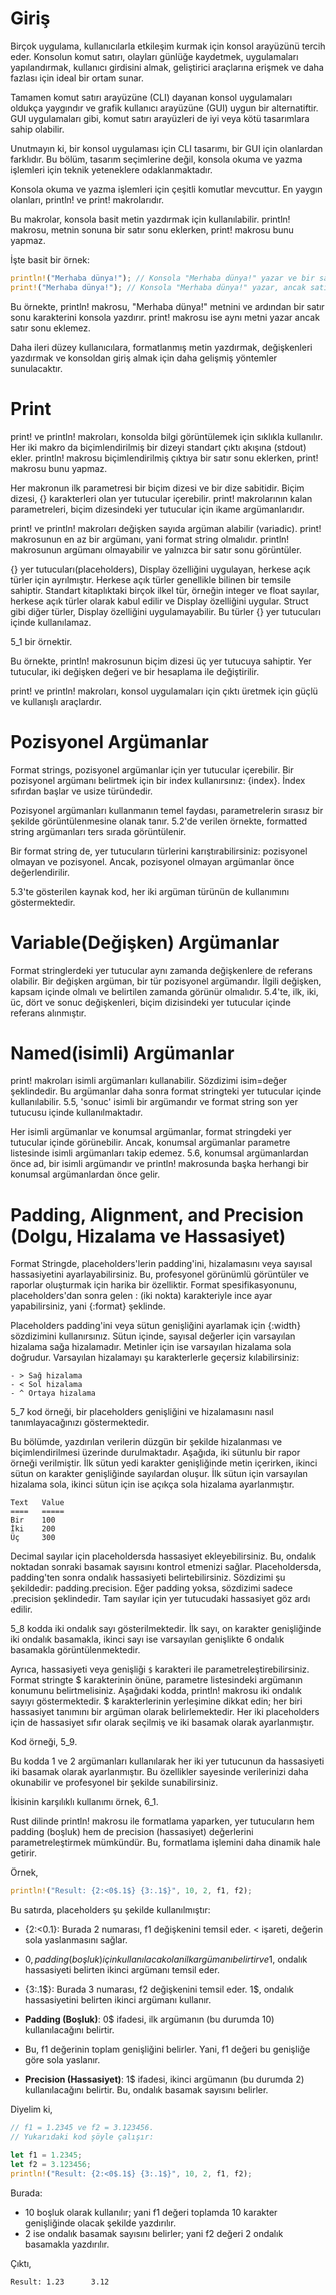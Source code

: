 # Giriş

Birçok uygulama, kullanıcılarla etkileşim kurmak için konsol arayüzünü tercih eder. 
Konsolun komut satırı, olayları günlüğe kaydetmek, uygulamaları yapılandırmak, kullanıcı girdisini almak, geliştirici araçlarına erişmek ve daha fazlası için ideal bir ortam sunar. 

Tamamen komut satırı arayüzüne (CLI) dayanan konsol uygulamaları oldukça yaygındır ve grafik kullanıcı arayüzüne (GUI) uygun bir alternatiftir. 
GUI uygulamaları gibi, komut satırı arayüzleri de iyi veya kötü tasarımlara sahip olabilir. 

Unutmayın ki, bir konsol uygulaması için CLI tasarımı, bir GUI için olanlardan farklıdır. 
Bu bölüm, tasarım seçimlerine değil, konsola okuma ve yazma işlemleri için teknik yeteneklere odaklanmaktadır.

Konsola okuma ve yazma işlemleri için çeşitli komutlar mevcuttur. En yaygın olanları, println! ve print! makrolarıdır. 

Bu makrolar, konsola basit metin yazdırmak için kullanılabilir.
println! makrosu, metnin sonuna bir satır sonu eklerken, print! makrosu bunu yapmaz.

İşte basit bir örnek:

```rust
println!("Merhaba dünya!"); // Konsola "Merhaba dünya!" yazar ve bir satır sonu ekler
print!("Merhaba dünya!"); // Konsola "Merhaba dünya!" yazar, ancak satır sonu eklemez
```

Bu örnekte, println! makrosu, "Merhaba dünya!" metnini ve ardından bir satır sonu karakterini konsola yazdırır.
print! makrosu ise aynı metni yazar ancak satır sonu eklemez.

Daha ileri düzey kullanıcılara, formatlanmış metin yazdırmak, değişkenleri yazdırmak ve konsoldan giriş almak için daha gelişmiş yöntemler sunulacaktır.

# Print

print! ve println! makroları, konsolda bilgi görüntülemek için sıklıkla kullanılır. 
Her iki makro da biçimlendirilmiş bir dizeyi standart çıktı akışına (stdout) ekler.
println! makrosu biçimlendirilmiş çıktıya bir satır sonu eklerken, print! makrosu bunu yapmaz.

Her makronun ilk parametresi bir biçim dizesi ve bir dize sabitidir.
Biçim dizesi, {} karakterleri olan yer tutucular içerebilir. 
print! makrolarının kalan parametreleri, biçim dizesindeki yer tutucular için ikame argümanlarıdır.

print! ve println! makroları değişken sayıda argüman alabilir (variadic).
print! makrosunun en az bir argümanı, yani format string olmalıdır.
println! makrosunun argümanı olmayabilir ve yalnızca bir satır sonu görüntüler.

{} yer tutucuları(placeholders), Display özelliğini uygulayan, herkese açık türler için ayrılmıştır.
Herkese açık türler genellikle bilinen bir temsile sahiptir. 
Standart kitaplıktaki birçok ilkel tür, örneğin integer ve float sayılar, herkese açık türler olarak kabul edilir ve Display özelliğini uygular. 
Struct gibi diğer türler, Display özelliğini uygulamayabilir. Bu türler {} yer tutucuları içinde kullanılamaz.

5_1 bir örnektir.

Bu örnekte, println! makrosunun biçim dizesi üç yer tutucuya sahiptir. 
Yer tutucular, iki değişken değeri ve bir hesaplama ile değiştirilir.

print! ve println! makroları, konsol uygulamaları için çıktı üretmek için güçlü ve kullanışlı araçlardır.

# Pozisyonel Argümanlar

Format strings, pozisyonel argümanlar için yer tutucular içerebilir. 
Bir pozisyonel argümanı belirtmek için bir index kullanırsınız: {index}. 
İndex sıfırdan başlar ve usize türündedir.

Pozisyonel argümanları kullanmanın temel faydası, parametrelerin sırasız bir şekilde görüntülenmesine olanak tanır.
5.2'de verilen örnekte, formatted string argümanları ters sırada görüntülenir.

Bir format string de, yer tutucuların türlerini karıştırabilirsiniz: pozisyonel olmayan ve pozisyonel. 
Ancak, pozisyonel olmayan argümanlar önce değerlendirilir. 

5.3'te gösterilen kaynak kod, her iki argüman türünün de kullanımını göstermektedir.

# Variable(Değişken) Argümanlar

Format stringlerdeki yer tutucular aynı zamanda değişkenlere de referans olabilir. 
Bir değişken argüman, bir tür pozisyonel argümandır. 
İlgili değişken, kapsam içinde olmalı ve belirtilen zamanda görünür olmalıdır. 
5.4'te, ilk, iki, üc, dört ve sonuc değişkenleri, biçim dizisindeki yer tutucular içinde referans alınmıştır.

# Named(isimli) Argümanlar

print! makroları isimli argümanları kullanabilir.
Sözdizimi isim=değer şeklindedir. 
Bu argümanlar daha sonra format stringteki yer tutucular içinde kullanılabilir. 
5.5, 'sonuc' isimli bir argümandır ve format string son yer tutucusu içinde kullanılmaktadır.

Her isimli argümanlar ve konumsal argümanlar, format stringdeki yer tutucular içinde görünebilir. 
Ancak, konumsal argümanlar parametre listesinde isimli argümanları takip edemez.
5.6, konumsal argümanlardan önce ad, bir isimli argümandır ve println! makrosunda başka herhangi bir konumsal argümanlardan önce gelir.

# Padding, Alignment, and Precision (Dolgu, Hizalama ve Hassasiyet)

Format Stringde, placeholders'lerin padding'ini, hizalamasını veya sayısal hassasiyetini ayarlayabilirsiniz.
Bu, profesyonel görünümlü görüntüler ve raporlar oluşturmak için harika bir özelliktir.
Format spesifikasyonunu, placeholders'dan sonra gelen : (iki nokta) karakteriyle ince ayar yapabilirsiniz, yani {:format} şeklinde.

Placeholders padding'ini veya sütun genişliğini ayarlamak için {:width} sözdizimini kullanırsınız. 
Sütun içinde, sayısal değerler için varsayılan hizalama sağa hizalamadır.
Metinler için ise varsayılan hizalama sola doğrudur.
Varsayılan hizalamayı şu karakterlerle geçersiz kılabilirsiniz:

```
- > Sağ hizalama
- < Sol hizalama
- ^ Ortaya hizalama
```
 
5_7 kod örneği, bir placeholders genişliğini ve hizalamasını nasıl tanımlayacağınızı göstermektedir.

Bu bölümde, yazdırılan verilerin düzgün bir şekilde hizalanması ve biçimlendirilmesi üzerinde durulmaktadır.
Aşağıda, iki sütunlu bir rapor örneği verilmiştir.
İlk sütun yedi karakter genişliğinde metin içerirken, ikinci sütun on karakter genişliğinde sayılardan oluşur. 
İlk sütun için varsayılan hizalama sola, ikinci sütun için ise açıkça sola hizalama ayarlanmıştır.

```
Text   Value
====   =====
Bir    100
İki    200
Üç     300
```

Decimal sayılar için placeholdersda hassasiyet ekleyebilirsiniz. 
Bu, ondalık noktadan sonraki basamak sayısını kontrol etmenizi sağlar. 
Placeholdersda, padding'ten sonra ondalık hassasiyeti belirtebilirsiniz.
Sözdizimi şu şekildedir: padding.precision. Eğer padding yoksa, sözdizimi sadece .precision şeklindedir.
Tam sayılar için yer tutucudaki hassasiyet göz ardı edilir.


5_8 kodda iki ondalık sayı gösterilmektedir.
İlk sayı, on karakter genişliğinde iki ondalık basamakla,
ikinci sayı ise varsayılan genişlikte 6 ondalık basamakla görüntülenmektedir.

Ayrıca, hassasiyeti veya genişliği `$` karakteri ile parametreleştirebilirsiniz. 
Format stringte $ karakterinin önüne, parametre listesindeki argümanın konumunu belirtmelisiniz.
Aşağıdaki kodda, println! makrosu iki ondalık sayıyı göstermektedir.
$ karakterlerinin yerleşimine dikkat edin; her biri hassasiyet tanımını bir argüman olarak belirlemektedir.
Her iki placeholders için de hassasiyet sıfır olarak seçilmiş ve iki basamak olarak ayarlanmıştır.

Kod örneği, 5_9.

Bu kodda 1 ve 2 argümanları kullanılarak her iki yer tutucunun da hassasiyeti iki basamak olarak ayarlanmıştır.
Bu özellikler sayesinde verilerinizi daha okunabilir ve profesyonel bir şekilde sunabilirsiniz.

İkisinin karşılıklı kullanımı örnek, 6_1.

Rust dilinde println! makrosu ile formatlama yaparken, yer tutucuların hem padding (boşluk) hem de precision (hassasiyet) değerlerini parametreleştirmek mümkündür. 
Bu, formatlama işlemini daha dinamik hale getirir.


Örnek,

```rust
println!("Result: {2:<0$.1$} {3:.1$}", 10, 2, f1, f2);
```

Bu satırda, placeholders şu şekilde kullanılmıştır:

- {2:<0$.1$}: Burada 2 numarası, f1 değişkenini temsil eder. < işareti, değerin sola yaslanmasını sağlar.
-  0$, padding (boşluk) için kullanılacak olan ilk argümanı belirtir ve 1$, ondalık hassasiyeti belirten ikinci argümanı temsil eder.
  
- {3:.1$}: Burada 3 numarası, f2 değişkenini temsil eder. 1$, ondalık hassasiyetini belirten ikinci argümanı kullanır.

- **Padding (Boşluk)**: 0$ ifadesi, ilk argümanın (bu durumda 10) kullanılacağını belirtir.
- Bu, f1 değerinin toplam genişliğini belirler. Yani, f1 değeri bu genişliğe göre sola yaslanır.
  
- **Precision (Hassasiyet)**: 1$ ifadesi, ikinci argümanın (bu durumda 2) kullanılacağını belirtir. Bu, ondalık basamak sayısını belirler.


Diyelim ki,

```rust
// f1 = 1.2345 ve f2 = 3.123456.
// Yukarıdaki kod şöyle çalışır:

let f1 = 1.2345;
let f2 = 3.123456;
println!("Result: {2:<0$.1$} {3:.1$}", 10, 2, f1, f2);
```

Burada:
- 10 boşluk olarak kullanılır; yani f1 değeri toplamda 10 karakter genişliğinde olacak şekilde yazdırılır.
- 2 ise ondalık basamak sayısını belirler; yani f2 değeri 2 ondalık basamakla yazdırılır.

Çıktı,

```
Result: 1.23      3.12
```
